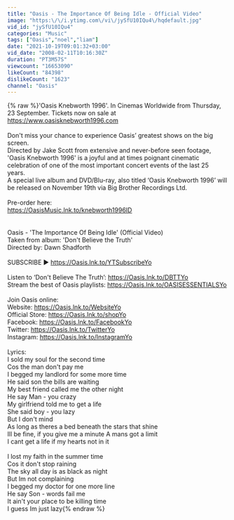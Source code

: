 ```yaml
---
title: "Oasis - The Importance Of Being Idle - Official Video"
image: "https:\/\/i.ytimg.com\/vi\/jySfU10IQu4\/hqdefault.jpg"
vid_id: "jySfU10IQu4"
categories: "Music"
tags: ["Oasis","noel","liam"]
date: "2021-10-19T09:01:32+03:00"
vid_date: "2008-02-11T10:16:30Z"
duration: "PT3M57S"
viewcount: "16653090"
likeCount: "84398"
dislikeCount: "1623"
channel: "Oasis"
---
```

{% raw %}'Oasis Knebworth 1996'. In Cinemas Worldwide from Thursday, 23 September. Tickets now on sale at <a rel="nofollow" target="blank" href="https://www.oasisknebworth1996.com">https://www.oasisknebworth1996.com</a><br /> <br />Don't miss your chance to experience Oasis’ greatest shows on the big screen.<br />Directed by Jake Scott from extensive and never-before seen footage, 'Oasis Knebworth 1996' is a joyful and at times poignant cinematic celebration of one of the most important concert events of the last 25 years.<br />A special live album and DVD/Blu-ray, also titled ‘Oasis Knebworth 1996’ will be released on November 19th via Big Brother Recordings Ltd. <br /><br />Pre-order here:<br /><a rel="nofollow" target="blank" href="https://OasisMusic.lnk.to/knebworth1996ID">https://OasisMusic.lnk.to/knebworth1996ID</a><br /><br /><br />Oasis - 'The Importance Of Being Idle' (Official Video)<br />Taken from album: 'Don't Believe the Truth'<br />Directed by: Dawn Shadforth<br /><br />SUBSCRIBE ▶︎ <a rel="nofollow" target="blank" href="https://Oasis.lnk.to/YTSubscribeYo">https://Oasis.lnk.to/YTSubscribeYo</a><br /><br />Listen to ‘Don't Believe The Truth’: <a rel="nofollow" target="blank" href="https://Oasis.lnk.to/DBTTYo">https://Oasis.lnk.to/DBTTYo</a> <br />Stream the best of Oasis playlists: <a rel="nofollow" target="blank" href="https://Oasis.lnk.to/OASISESSENTIALSYo">https://Oasis.lnk.to/OASISESSENTIALSYo</a><br /><br />Join Oasis online: <br />Website: <a rel="nofollow" target="blank" href="https://Oasis.lnk.to/WebsiteYo">https://Oasis.lnk.to/WebsiteYo</a><br />Official Store: <a rel="nofollow" target="blank" href="https://Oasis.lnk.to/shopYo">https://Oasis.lnk.to/shopYo</a><br />Facebook: <a rel="nofollow" target="blank" href="https://Oasis.lnk.to/FacebookYo">https://Oasis.lnk.to/FacebookYo</a><br />Twitter: <a rel="nofollow" target="blank" href="https://Oasis.lnk.to/TwitterYo">https://Oasis.lnk.to/TwitterYo</a><br />Instagram: <a rel="nofollow" target="blank" href="https://Oasis.lnk.to/InstagramYo">https://Oasis.lnk.to/InstagramYo</a><br /><br />Lyrics:<br />I sold my soul for the second time<br />Cos the man don't pay me<br />I begged my landlord for some more time<br />He said son the bills are waiting<br />My best friend called me the other night<br />He say Man - you crazy<br />My girlfriend told me to get a life<br />She said boy - you lazy<br />But I don't mind<br />As long as theres a bed beneath the stars that shine<br />Ill be fine, if you give me a minute A mans got a limit<br />I cant get a life if my hearts not in it<br /><br />I lost my faith in the summer time<br />Cos it don't stop raining<br />The sky all day is as black as night<br />But Im not complaining<br />I begged my doctor for one more line<br />He say Son - words fail me<br />It ain't your place to be killing time<br />I guess Im just lazy{% endraw %}

